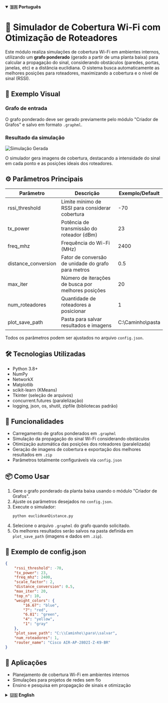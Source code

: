 <details open>
  <summary><strong>🇧🇷 Português</strong></summary>

<h1>📡 Simulador de Cobertura Wi-Fi com Otimização de Roteadores</h1>

Este módulo realiza simulações de cobertura Wi-Fi em ambientes internos, utilizando um **grafo ponderado** (gerado a partir de uma planta baixa) para calcular a propagação do sinal, considerando obstáculos (paredes, portas, janelas, etc) e a distância euclidiana. O sistema busca automaticamente as melhores posições para roteadores, maximizando a cobertura e o nível de sinal (RSSI).

## 📌 Exemplo Visual

### Grafo de entrada

O grafo ponderado deve ser gerado previamente pelo módulo "Criador de Grafos" e salvo em formato `.graphml`.

### Resultado da simulação

![Simulação Gerada](https://github.com/LazaroJPR/TCC/blob/main/Imagens/Simulações/simulacao.png)

O simulador gera imagens de cobertura, destacando a intensidade do sinal em cada ponto e as posições ideais dos roteadores.

## ⚙️ Parâmetros Principais

| Parâmetro           | Descrição                                              | Exemplo/Default      |
|---------------------|--------------------------------------------------------|----------------------|
| rssi_threshold      | Limite mínimo de RSSI para considerar cobertura        | -70                  |
| tx_power            | Potência de transmissão do roteador (dBm)              | 23                   |
| freq_mhz            | Frequência do Wi-Fi (MHz)                              | 2400                 |
| distance_conversion | Fator de conversão de unidade do grafo para metros     | 0.5                  |
| max_iter            | Número de iterações de busca por melhores posições     | 20                   |
| num_roteadores      | Quantidade de roteadores a posicionar                  | 1                    |
| plot_save_path      | Pasta para salvar resultados e imagens                 | C:\\Caminho\\pasta   |

Todos os parâmetros podem ser ajustados no arquivo `config.json`.

## 🛠️ Tecnologias Utilizadas

- Python 3.8+
- NumPy
- NetworkX
- Matplotlib
- scikit-learn (KMeans)
- Tkinter (seleção de arquivos)
- concurrent.futures (paralelização)
- logging, json, os, shutil, zipfile (bibliotecas padrão)

## 🚀 Funcionalidades

- Carregamento de grafos ponderados em `.graphml`
- Simulação da propagação do sinal Wi-Fi considerando obstáculos
- Otimização automática das posições dos roteadores (paralelizada)
- Geração de imagens de cobertura e exportação dos melhores resultados em `.zip`
- Parâmetros totalmente configuráveis via `config.json`

## 📦 Como Usar

1. Gere o grafo ponderado da planta baixa usando o módulo "Criador de Grafos".
2. Ajuste os parâmetros desejados no `config.json`.
3. Execute o simulador:
   ```bash
   python euclideanDistance.py
   ```
4. Selecione o arquivo `.graphml` do grafo quando solicitado.
5. Os melhores resultados serão salvos na pasta definida em `plot_save_path` (imagens e dados em `.zip`).

## 📝 Exemplo de config.json

```json
{
    "rssi_threshold": -70,
    "tx_power": 23,
    "freq_mhz": 2400,
    "scale_factor": 2,
    "distance_conversion": 0.5,
    "max_iter": 20,
    "top_n": 10,
    "weight_colors": {
        "16.67": "blue",
        "7": "red",
        "6.81": "green",
        "4": "yellow",
        "1": "gray"
    },
    "plot_save_path": "C:\\Caminho\\para\\salvar",
    "num_roteadores": 1,
    "router_name": "Cisco AIR-AP-2802I-Z-K9-BR"
}
```

## 🎯 Aplicações

- Planejamento de cobertura Wi-Fi em ambientes internos
- Simulações para projetos de redes sem fio
- Ensino e pesquisa em propagação de sinais e otimização

</details>

<details>
  <summary><strong>🇺🇸 English</strong></summary>

<h1>📡 Wi-Fi Coverage Simulator with Router Optimization</h1>

This module simulates indoor Wi-Fi coverage using a **weighted graph** (generated from a floor plan) to calculate signal propagation, considering obstacles (walls, doors, windows, etc.) and Euclidean distance. The system automatically searches for the best router positions to maximize coverage and signal strength (RSSI).

## 📌 Visual Example

### Input Graph

The weighted graph must be previously generated by the "Graph Creator" module and saved as `.graphml`.

### Simulation Result

![Generated Simulation](https://github.com/LazaroJPR/TCC/blob/main/Imagens/Simulações/simulacao.png)

The simulator generates coverage images, highlighting signal intensity at each point and the optimal router positions.

## ⚙️ Main Parameters

| Parameter           | Description                                         | Example/Default      |
|---------------------|-----------------------------------------------------|----------------------|
| rssi_threshold      | Minimum RSSI to consider coverage                   | -70                  |
| tx_power            | Router transmit power (dBm)                         | 23                   |
| freq_mhz            | Wi-Fi frequency (MHz)                               | 2400                 |
| distance_conversion | Conversion factor from graph unit to meters         | 0.5                  |
| max_iter            | Number of optimization iterations                   | 20                   |
| num_roteadores      | Number of routers to place                          | 1                    |
| plot_save_path      | Folder to save results and images                   | C:\\Path\\to\\save   |

All parameters can be adjusted in `config.json`.

## 🛠️ Technologies Used

- Python 3.8+
- NumPy
- NetworkX
- Matplotlib
- scikit-learn (KMeans)
- Tkinter (file selection)
- concurrent.futures (parallelization)
- logging, json, os, shutil, zipfile (standard libraries)

## 🚀 Features

- Load weighted graphs in `.graphml`
- Simulate Wi-Fi signal propagation considering obstacles
- Automatic router position optimization (parallelized)
- Generate coverage images and export best results in `.zip`
- Fully configurable via `config.json`

## 📦 How to Use

1. Generate the weighted graph from the floor plan using the "Graph Creator" module.
2. Adjust desired parameters in `config.json`.
3. Run the simulator:
   ```bash
   python euclideanDistance.py
   ```
4. Select the `.graphml` graph file when prompted.
5. The best results will be saved in the folder defined in `plot_save_path` (images and data in `.zip`).

## 📝 Example config.json

```json
{
    "rssi_threshold": -70,
    "tx_power": 23,
    "freq_mhz": 2400,
    "scale_factor": 2,
    "distance_conversion": 0.5,
    "max_iter": 20,
    "top_n": 10,
    "weight_colors": {
        "16.67": "blue",
        "7": "red",
        "6.81": "green",
        "4": "yellow",
        "1": "gray"
    },
    "plot_save_path": "C:\\Path\\to\\save",
    "num_roteadores": 1,
    "router_name": "Cisco AIR-AP-2802I-Z-K9-BR"
}
```

## 🎯 Applications

- Wi-Fi coverage planning for indoor environments
- Simulations for wireless network projects
- Teaching and research in signal propagation and optimization

</details>
